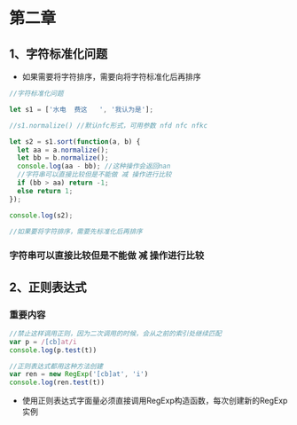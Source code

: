 # 第二章

## 1、字符标准化问题

- 如果需要将字符排序，需要向将字符标准化后再排序

```javascript
//字符标准化问题

let s1 = ['水电  费这   ', '我认为是'];

//s1.normalize() //默认nfc形式，可用参数 nfd nfc nfkc

let s2 = s1.sort(function(a, b) {
  let aa = a.normalize();
  let bb = b.normalize();
  console.log(aa - bb); //这种操作会返回nan
  //字符串可以直接比较但是不能做 减 操作进行比较
  if (bb > aa) return -1;
  else return 1;
});

console.log(s2);

//如果要将字符排序，需要先标准化后再排序
```

### 字符串可以直接比较但是不能做 减 操作进行比较

## 2、正则表达式

### 重要内容
```javascript 
//禁止这样调用正则，因为二次调用的时候，会从之前的索引处继续匹配
var p = /[cb]at/i
console.log(p.test(t))

//正则表达式都用这种方法创建
var ren = new RegExp('[cb]at', 'i')
console.log(ren.test(t))
```

 + 使用正则表达式字面量必须直接调用RegExp构造函数，每次创建新的RegExp实例
